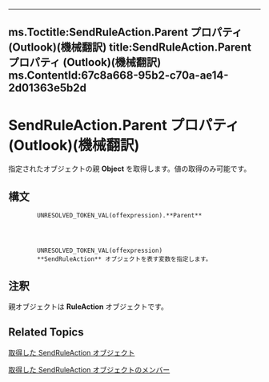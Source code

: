 

---
ms.Toctitle:SendRuleAction.Parent プロパティ (Outlook)(機械翻訳)
title:SendRuleAction.Parent プロパティ (Outlook)(機械翻訳)
ms.ContentId:67c8a668-95b2-c70a-ae14-2d01363e5b2d
---
# SendRuleAction.Parent プロパティ (Outlook)(機械翻訳)




指定されたオブジェクトの親 **Object** を取得します。値の取得のみ可能です。

## 構文

            UNRESOLVED_TOKEN_VAL(offexpression).**Parent**




            UNRESOLVED_TOKEN_VAL(offexpression)
            **SendRuleAction** オブジェクトを表す変数を指定します。



## 注釈
親オブジェクトは **RuleAction** オブジェクトです。



## Related Topics

[取得した SendRuleAction オブジェクト](4ea8f519-8bb3-b0bf-9742-8a492e7ffff7.md)

[取得した SendRuleAction オブジェクトのメンバー](ccc00852-8656-56c9-f438-d228b1102d88.md)




